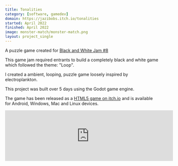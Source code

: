 ```yaml
---
title: Tonalities
category: [software, gamedev]
domain: https://jazibobs.itch.io/tonalities
started: April 2022
finished: April 2022
image: monster-match/monster-match.png
layout: project_single
---
```


A puzzle game created for [Black and White Jam #8](https://itch.io/jam/black-and-white-jam-8/rate/1477823)

This game jam required entrants to build a completely black and white game which followed the theme: "Loop".

I created a ambient, looping, puzzle game loosely inspired by electroplankton.

This project was built over 5 days using the Godot game engine.

The game has been released as a [HTML5 game on itch.io](https://jazibobs.itch.io/tonalities) and is available for Android, Windows, Mac and Linux devices.

<iframe src="https://itch.io/embed/1477823?bg_color=000000&amp;fg_color=ffffff&amp;link_color=d6d6d6&amp;border_color=333333" width="552" height="167" frameborder="0"><a href="https://jazibobs.itch.io/tonalities">Tonalities by jazibobs</a></iframe>